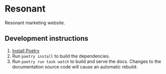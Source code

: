 # Resonant
Resonant marketing website.

## Development instructions
1. [Install Poetry](https://python-poetry.org/docs/#installation)
2. Run `poetry install` to build the dependencies.
2. Run `poetry run task watch` to build and serve the docs.
   Changes to the documentation source code will cause an automatic rebuild.

